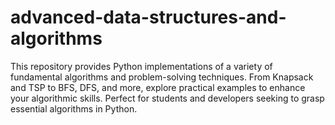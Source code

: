 # advanced-data-structures-and-algorithms
This repository provides Python implementations of a variety of fundamental algorithms and problem-solving techniques. From Knapsack and TSP to BFS, DFS, and more, explore practical examples to enhance your algorithmic skills. Perfect for students and developers seeking to grasp essential algorithms in Python.
